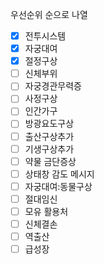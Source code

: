 우선순위 순으로 나열

- [x] 전투시스템
- [x] 자궁대여
- [x] 절정구상
- [ ] 신체부위
- [ ] 자궁경관무력증
- [ ] 사정구상
- [ ] 인간가구
- [ ] 방광요도구상
- [ ] 출산구상추가
- [ ] 기생구상추가
- [ ] 약물 금단증상
- [ ] 상태창 감도 메시지
- [ ] 자궁대여:동물구상
- [ ] 절대임신
- [ ] 모유 활용처
- [ ] 신체결손
- [ ] 역출산
- [ ] 급성장
